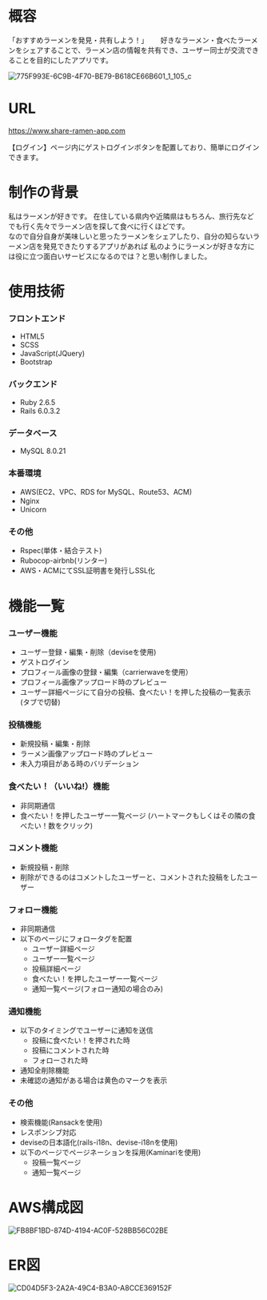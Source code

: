# 概容
「おすすめラーメンを発見・共有しよう！」　　
好きなラーメン・食べたラーメンをシェアすることで、ラーメン店の情報を共有でき、ユーザー同士が交流できることを目的にしたアプリです。  


![775F993E-6C9B-4F70-BE79-B618CE66B601_1_105_c](https://user-images.githubusercontent.com/63524359/95813830-baa8bf80-0d53-11eb-9d65-c9cf847e71c3.jpeg)


# URL
https://www.share-ramen-app.com    

【ログイン】ページ内にゲストログインボタンを配置しており、簡単にログインできます。  


# 制作の背景
私はラーメンが好きです。  在住している県内や近隣県はもちろん、旅行先などでも行く先々でラーメン店を探して食べに行くほどです。   
なので自分自身が美味しいと思ったラーメンをシェアしたり、自分の知らないラーメン店を発見できたりするアプリがあれば
私のようにラーメンが好きな方には役に立つ面白いサービスになるのでは？と思い制作しました。  


# 使用技術
### フロントエンド
- HTML5  
- SCSS  
- JavaScript(JQuery)  
- Bootstrap  
### バックエンド
- Ruby 2.6.5 
- Rails 6.0.3.2  
### データベース
- MySQL 8.0.21  
### 本番環境
- AWS(EC2、VPC、RDS for MySQL、Route53、ACM)  
- Nginx 
- Unicorn  
### その他
 - Rspec(単体・結合テスト)  
 - Rubocop-airbnb(リンター)  
 - AWS・ACMにてSSL証明書を発行しSSL化   


# 機能一覧
### ユーザー機能
- ユーザー登録・編集・削除（deviseを使用) 
- ゲストログイン 
- プロフィール画像の登録・編集（carrierwaveを使用） 
- プロフィール画像アップロード時のプレビュー 
- ユーザー詳細ページにて自分の投稿、食べたい！を押した投稿の一覧表示(タブで切替)  
### 投稿機能
- 新規投稿・編集・削除 
- ラーメン画像アップロード時のプレビュー 
- 未入力項目がある時のバリデーション  
### 食べたい！（いいね!）機能
- 非同期通信 
- 食べたい！を押したユーザー一覧ページ 
(ハートマークもしくはその隣の食べたい！数をクリック)  
### コメント機能
- 新規投稿・削除 
- 削除ができるのはコメントしたユーザーと、コメントされた投稿をしたユーザー  
### フォロー機能
- 非同期通信 
- 以下のページにフォロータグを配置 
  + ユーザー詳細ページ  
  + ユーザー一覧ページ  
  + 投稿詳細ページ  
  + 食べたい！を押したユーザー一覧ページ  
  + 通知一覧ページ(フォロー通知の場合のみ)
### 通知機能
- 以下のタイミングでユーザーに通知を送信  
  + 投稿に食べたい！を押された時 
  + 投稿にコメントされた時 
  + フォローされた時 
- 通知全削除機能 
- 未確認の通知がある場合は黄色のマークを表示  
### その他
- 検索機能(Ransackを使用) 
- レスポンシブ対応 
- deviseの日本語化(rails-i18n、devise-i18nを使用) 
- 以下のページでページネーションを採用(Kaminariを使用) 
  + 投稿一覧ページ 
  + 通知一覧ページ


# AWS構成図
![FB8BF1BD-874D-4194-AC0F-528BB56C02BE](https://user-images.githubusercontent.com/63524359/95812668-e2e2ef00-0d50-11eb-954d-25d414e10b5f.jpeg)


# ER図
![CD04D5F3-2A2A-49C4-B3A0-A8CCE369152F](https://user-images.githubusercontent.com/63524359/95812808-2e959880-0d51-11eb-94c4-7436973261d6.jpeg)
